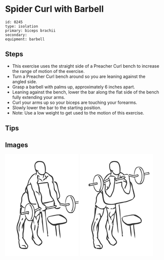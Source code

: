 # Spider Curl with Barbell
> 

``` 
id: 0245 
type: isolation 
primary: biceps brachii 
secondary:  
equipment: barbell 
``` 

## Steps

 - This exercise uses the straight side of a Preacher Curl bench to increase the range of motion of the exercise.
 - Turn a Preacher Curl bench around so you are leaning against the angled side.
 - Grasp a barbell with palms up, approximately 6 inches apart.
 - Leaning against the bench, lower the bar along the flat side of the bench fully extending your arms.
 - Curl your arms up so your biceps are touching your forearms.
 - Slowly lower the bar to the starting position.
 - Note: Use a low weight to get used to the motion of this exercise.

## Tips


## Images

<svg width="240" height="250pt" viewBox="0 0 180 250" xmlns="http://www.w3.org/2000/svg"><g fill="#FFF"><path d="M0 0h180v115.5c-2.69.66-5.42 1.16-8.13 1.7-1.41-5.67-3.16-12.38-8.87-15.19-4.18-1.54-9.85-.49-12.19 3.63-2.9 5.13-3.71 11.15-3.52 16.96-3.72-.84-7.47-1.56-11.23-2.23-2.69-2.67-4.62-5.94-6.38-9.26 1.61-1.48 3.77-2.73 4.29-5.02 1.6-5.26-.75-10.53-2.01-15.59-2.02-5.99-2.12-12.44-4.27-18.39-.99-3.27-4.6-5.4-7.97-4.61.12.31.37.94.5 1.26 1.48 1.11 3.51 1.72 4.4 3.46 2.73 5.4 3.88 11.4 5.14 17.27.97 4.51 2.96 8.85 3.08 13.52.13 2.83-2.18 4.82-4 6.64-1.43-5.35-.66-11.05-2.59-16.29-1.1-2.74-4-4.43-4.62-7.41-1.06-4.36-.73-8.99-2.46-13.2-1.8-4.03.11-8.51-1.03-12.66-.84-2.83-2.22-5.81-4.98-7.21-4.94-2.49-8.22-7.55-13.87-8.71.97-7.67.56-16.05-3.73-22.71-3.08-4.37-8.87-4.53-13.69-4.13-4.68.26-8.59 4.18-9.6 8.63-.87 3 .06 6.1.4 9.1.42 4.09 3.56 7.33 3.48 11.54-3.11 1.26-6.5 2.2-9 4.57-3.34 2.81-5.39 6.72-7.77 10.3-2.76 4.11-3.54 9.08-4.81 13.76-2.56 5.38-7.59 10.88-5.01 17.21-1.77 1.6-3.82 2.89-5.43 4.67-1.5 2.06-2.11 4.59-3.2 6.87-2.66 4.77-.13 10.54-2.5 15.43-1.56 3.08-.46 6.64-1.72 9.77.84.58 1.71 1.13 2.58 1.69l-.08-2.26c.35-.05 1.04-.14 1.39-.18-.6 1.75-1.2 3.5-1.74 5.27l-.32-2.96c-.75.46-1.66.94-1.65 1.98-.66 4.63-.76 9.32-.85 13.99.78-.23 2.33-.67 3.1-.89-.14.39-.41 1.18-.55 1.58l-.34.02c-.69-.02-1.28.21-1.76.69-1.39 4.57-1.77 9.39-3.36 13.9-2.06 6.22-5.2 12.31-5.01 19.03-.38 7.9 4.12 15.11 3.66 23-.23 2.73.69 5.32 1.51 7.88-1.62 4.72.75 9.4 1.05 14.13 0 3.34 3.2 5.38 6.14 6.01 4.41.84 9.03 1.48 13.4.11 2.4-2.79 3.69-7.16.82-10.12-4.17-4.71-5.87-10.95-9.98-15.71.56-5.05-.5-10.18.77-15.17 1.61-7.26.95-14.75 2.11-22.05 1.19-3.78 3.17-7.3 3.87-11.25 1.65 2.47 3.43 5.3 6.46 6.18 2.61.48 5.27-.11 7.87-.29-.66 5.89-4.71 11.54-2.86 17.54 1.89 4.42 2.99 9.14 3.71 13.89.5 4.63-2.44 9.16-1.18 13.74 1.83 2.72 4.43 4.92 5.59 8.09 1.49 4.21 5.97 6.09 9.92 7.27 3.22 1.3 5.74-1.6 7.92-3.49 1.97-1.55 2.51-4.28 1.97-6.62-2.69-5.98-8.43-10.1-10.87-16.18-.9-7.12.66-14.39 2.27-21.31-.84 0-1.68-.01-2.52-.01 0 2.82-.65 5.58-1.46 8.28-1.45 4.51-1.07 9.39.04 13.93 2.15 6.31 7.39 10.75 10.97 16.2-.68 4.04-4.43 5.79-7.49 7.84-3.09-1.19-6.69-2.54-7.88-5.96-1.77-4.71-7.01-7.85-6.35-13.39 1.13 1.67 2.13 3.43 3.16 5.16 1.72-2.21-.28-4.49-1.25-6.51-.07-6.94-2.91-13.41-3.85-20.23-1.76-6.57 1.37-12.91 2.56-19.27 1.01 3.15 1.77 6.39 3.07 9.45.05-4.08-1.27-7.98-1.74-12 .95-2.4 1.87-4.82 2.8-7.23 2.5 2.86 2.97 6.87 5.51 9.68-.48-2.89-1.08-5.77-1.26-8.7 2.64-1.84 5.3-3.76 7.16-6.45-.17 5.12-.13 10.6-3.06 15.07-1.82 2.66-2.06 5.95-1.99 9.08.79-1.66 1.51-3.35 2.22-5.05-.23 3.04-.46 6.08-.72 9.13.55-.16 1.64-.48 2.18-.63-.18-5.84.31-11.71 2.33-17.22 1.3-4.12-1.66-10.21 3.04-12.69 1 3.7-.21 7.77 1.64 11.25.98 4.49.18 9.2 1.19 13.71 1.49 8.14 1.37 16.55 3.87 24.49.51-5.24-.66-10.42-.91-15.63-.32-6.33-.94-12.63-1.62-18.92-.84-6.44-.31-13.14-2.74-19.3l-1.03.33c-1.54.42-3.12.55-4.69.31l1.23 1.74c-.15 1.14-.5 2.25-.88 3.34-.44-.06-1.33-.17-1.77-.23-2.17 2.61-3.59 6.1-7.08 7.39-.85-.83-1.7-1.66-2.55-2.48.46-3.47 1.79-6.69 3.21-9.85 2.86-1.35 5.67-2.78 8.5-4.19.22.66.68 1.97.91 2.62.48-.2 1.46-.6 1.94-.81-.49-.57-1.47-1.73-1.96-2.31 1.51-.62 3.02-1.23 4.53-1.84-.77-1.38-1.56-2.76-2.4-4.1-4.84.03-4.07-5.76-5.79-8.84-3.29-7.18-5.04-14.89-8.08-22.16-.9-2.84-.62-6.06-2.37-8.6C68.74 87.61 66.48 84 66 79.85c-.34-3.46-2.05-6.51-3.67-9.51-.63-.29-1.26-.57-1.89-.85l1.26 3.3c-1.87.86-3.74 1.73-5.61 2.59 1.48-3.72 2.16-7.71 3.8-11.36 3.88-6.46 8.7-12.85 15.92-15.76-.48 1.56-.96 3.12-1.39 4.7 3.83-2.63 3.36-7.38 3.38-11.46 2.44 3.08 3.72 7.41 7.58 9.11 2.57 1.47 5.61 1.09 8.43.9-.54 2.84-1.15 5.67-1.51 8.55 2.86-3.34 2.65-8.19 5.56-11.38.22-.53.68-1.58.9-2.1 2.8.76 5.82 1.56 7.54 4.12 2.28 3.43 7.09 4.35 8.54 8.41 1.06 2.79 1.2 5.82 1.79 8.72-.69-.08-2.07-.25-2.76-.34 1.95 2.54 3.9 5.2 4.63 8.37.73 3.29.65 6.68.96 10.02.15 3.83 4.17 5.89 4.9 9.58 3.01 6.02.97 13.22 4.28 19.12 1.58 3.38 5.34 5.84 5.09 9.92.54.83 1.07 1.67 1.61 2.51l.08-1.67c4.25 1.04 8.5 2.05 12.78 2.97.3 5.98 2.94 12.08 7.9 15.63 2.68 1.32 5.8.42 8.67.56 6.9-5.04 7.95-14.21 7.66-22.12 2.53-.54 5.07-1.08 7.57-1.79V250H0V0m78.57 51.59c.51 3.07-.86 6.27.58 9.19 1.74 3.51-.26 7.13-2.01 10.16 2.3 2.6 3.22 5.99 4.28 9.22-.08 5.42 2.7 10.72.61 16.08-2.34-2.28-4.42-5.42-7.91-5.91 2.33 2.27 4.11 6.61 7.91 6.06.35 1.92.14 4.16 1.69 5.62.23-2.61-.27-5.28.29-7.86l.93-.01c1.24 2.86 2.23 5.83 3.09 8.82.52 4.81-1.23 9.87.71 14.53.98 2.19 1.81 4.52 3.35 6.4 2.77 1.98 5.66 4 9.06 4.76-1.93-1.54-2.93-4.16-4.91-5.53l-.53.29c-1.11.46-1.93-.72-2.81-1.17 3.03-.95 6.25-1.01 9.31-1.9 4.2-.74 8.13-2.7 12.42-2.93 1.41-.79 2.83-1.59 4.26-2.35.93 3.93-.7 7.95.35 11.82-3.77.98-7.69 1.33-11.42 2.49-3.11 1.02-6.26-.59-9.39-.73.31 2.1 1.05 4.19.94 6.34-2.91 1.67-5.81 3.71-9.26 3.92.88.52 1.74 1.04 2.61 1.57 1.43-.13 2.86-.27 4.29-.4.6 5.64 1.26 11.28 2.13 16.89 1.13 14.4 3.44 28.68 4.56 43.08-.22.98-.32 2.33 1.18 1.77 1.97-.65.24-3.1-.38-4.24 1.49-4.52-.58-9.04-.76-13.58-.86-7.68-1.75-15.35-2.92-22.99-1.47-7.36-1.17-14.91-1.58-22.37 1-1.05 1.95-2.15 2.96-3.2 6.33-.13 12.41-2.17 18.62-3.24 4.18 4.13 12.93 3.76 15.38-2.1-4.32.88-8.96 3.71-13.29 1.42 1.06-1.44 3.31-2.19 3.73-4.03-1.11-1.93-3.14-3.38-5.31-1.9.25-.92.74-2.76.99-3.68-1.06-4.34-1.58-9.09-4.61-12.6-2.55-3.01-4.95-6.35-5.65-10.32-.66-4.75-1.09-9.7-3.23-14.07-2.43-5.15-.42-11.94-4.67-16.19-8.19.46-16.26 2.17-24.4 3.09.5-2.89 2.38-5.67 1.62-8.68-1.23-3.71.46-7.46-.02-11.26.92 2.22 1.92 4.44 3.56 6.23-.24-2.34-1.58-4.27-2.76-6.22-1.2-.09-2.4-.19-3.59-.29m19.29.59c-.03 1.24.05 2.48.14 3.71.82 1.08 1.59 2.19 2.3 3.35-3.26.41-6.94 2.07-7.35 5.76 2.49.04 3.96-1.82 5.28-3.65.66.13 1.98.4 2.63.53.34-1.27.65-2.55 1.1-3.79 1.34-1.65 4.35-2.06 3.79-4.75-2.06.67-3.86 1.87-5.45 3.31-.76-1.33.03-4.96-2.44-4.47m-16.71 7.9c1.34 2.09 3.79 2.56 5.86 3.6 1.62 1.24 2.99 2.77 4.5 4.14-.58-5.02-5.85-7.43-10.36-7.74m28.75 91.97c-3.23 1.2-8.66 3.61-6.6 7.9.75 2.56 1.43 5.3 3.37 7.25 4.23 4.31 9.31 9.13 15.86 8.45.19 5.52 1.27 10.94 1.74 16.44.59 3.53.18 7.44 2.32 10.52.61-9.02-.7-18.02-2.18-26.89 2.01-1.18 4.4-1.52 6.63-2.16.5 11.21 1.59 22.44 4.24 33.36 1.3-11.32-2.38-22.4-2.29-33.68 6.18-1.59 13.31-1.24 18.34-5.76.12-1.3.28-2.61.46-3.9-.17-4.27-3.27-7.47-6.61-9.72-3.37-2.5-7-4.97-11.23-5.65-8.17.13-16.09 2.3-24.05 3.84m-37.47 20.68c.13 4.14-.55 8.21-1.24 12.28-.6 1.22.57 2.08 1.04 3.05 1.48-3.88 2.01-8.05 1.86-12.18.06-1.3-.81-2.3-1.66-3.15z"/><path d="M75.37 23.39c2.77-3.25 7.44-4.57 11.57-3.7 2.85.13 5.81 1.27 7.31 3.83 3.4 6.55 3.59 14.19 3.1 21.4-.33 3.59-4.37 4.94-7.46 4.67-4.13-.16-7.23-3.43-9.3-6.7.46-.7.91-1.41 1.36-2.12-3.27.04-5.84-2.02-7.41-4.73.04-4.23-1.91-8.84.83-12.65zM81.87 73.47c7.42-.73 14.79-1.99 22.23-2.48.23 5.27 1.12 10.51 3.6 15.23.4 4.57.76 9.23 1.92 13.7 1.38 5.29 5.65 8.95 8.59 13.34-2.18 1.46-4.57 2.63-7.19 3-6.27 1.11-12.58 2.03-18.77 3.53-3.56-5.03-.77-11.37-2.04-16.94-1.32-3.79-2.1-8-5.03-10.95.12-6.29-1.46-12.47-3.31-18.43zM54.23 81.1c.2-4.49 5.29-5.96 9.02-6.17.47 3.05.97 6.1 1.7 9.11 1.04 3.01 2.9 5.62 4.37 8.43.77 2.77.61 5.78 1.99 8.38 2.48 5.2 3.1 11.06 5.89 16.11 1.67 4.35 3.93 8.73 3.43 13.52.7.45 1.39.91 2.08 1.37-3.8 1.06-6.91 3.65-10.64 4.92-.39-6.3-3.76-12.25-9.05-15.71 1.77.77 3.65 1.38 5.14 2.66 2.86-.5 7.12 1.62 8.89-1.43-2.89-1.4-6.11.18-9.08-.81-2.58-.8-5.64-1.83-6.74-4.56-3.57-6.74-3.05-14.59-4.27-21.92-.25-4.79-3.7-8.99-2.73-13.9zM51.32 85.59c2.28 2.63 1.82 6.28 3.06 9.3-.1-.08-.31-.24-.42-.32-.72-1.19-1.69-2.18-2.69-3.12-.1-1.95-.12-3.91.05-5.86z"/><path d="M50.5 93.5c1.29 1.37 2.57 2.76 3.88 4.12.88 6.11 1.52 12.32 3.31 18.25.69 2.14 1.78 5.27 4.6 4.91-.66.34-1.31.69-1.96 1.05 4.43 2.06 8.08 5.85 9.42 10.62 2.8 8.52 2.95 18.58-1.65 26.51-2.09 3.94-7.19 4.02-10.93 2.84-4.91-2.76-5.95-8.99-8.24-13.4-1.12 2.74 1.17 5.78 1.77 8.57-3.35 2.77-3.21 7.64-5.66 11.05-2.98 4.35-4.88 9.49-3.9 14.84l1.02-.09c.28-2.6.8-5.17 1.33-7.73.34 4.95.97 9.96-.28 14.85-1.29 4.57-.4 9.25-.49 13.88-.36.25-1.08.73-1.45.97 2.84 3.96 5.64 7.98 7.45 12.54.93 2.61 2.81 4.69 5.19 6.09.49 1.95.51 3.96.22 5.95-.98.12-2.95.37-3.93.5.3-2.19.57-4.99-1.84-6.11-2.91-.34-5.98-.5-8.78.5 2.61.66 5.33.7 7.93 1.39 1.55 1 1.89 2.93 2.57 4.5-3.4.47-6.79-.09-10.19-.3-1.4-1.33-3.65-2.43-3.54-4.67.15-4.21-2.88-7.93-1.44-12.14.87-2.78-1.46-5.22-1.19-7.94 1.51-6.54-1.7-12.83-3.03-19.13-.59-3.89-.7-7.96.58-11.73 2.82-7.58 5.04-15.41 6.3-23.4l-.43-1.59c6.3-.14 12.48-1.88 18.59-3.35-.06.76-.19 2.28-.25 3.04 1.41-.51 1.89-1.92 2.46-3.16 1.11-1.8.55-3.78-.21-5.58-3.2.49-6.37 1.12-9.51 1.9.94-5.92.96-12.76 5.46-17.31 1.54-2 4.22-2.19 6.53-2.44l-.12-1.74c-6.08.11-10.77 5.47-11.18 11.33-4.24-1.43-7.2-5-10.16-8.17.9-2.38 2.03-4.69 2.64-7.17.54-3.19.11-6.44.43-9.64.6-2.09 1.74-3.95 2.62-5.92 1.32-3.04 4.98-4.22 6.06-7.49m9.16 29.77c.08 2.74 2.64 4.37 3.62 6.77 4.43 9.82 4.38 21.82-1.27 31.16 1.04-.65 2.43-1.02 2.97-2.24 3.17-6.59 3.3-14.22 2.25-21.33-1.23-5.24-2.64-11.34-7.57-14.36M40.13 163c2.82-.81 4.09-3.37 3.41-6.17-2.34 1.24-2.76 3.88-3.41 6.17m-6.01 11.96c-2 5.28-.65 10.98.26 16.35.45-2.09.89-4.22.54-6.35-1.27-7.03 3.68-13.2 3.53-20.14-2.28 2.95-3.1 6.69-4.33 10.14zM147.58 122.33c1.65-6.89 1.3-16.53 9.17-19.62 4.49-.88 8.57 2.03 10.6 5.87 2.95 5.63 4.16 12.13 3.79 18.46-.69 5.33-1.53 11.47-6.12 14.96-2.41 1.08-5.39 1.05-7.92.44-4.83-2.75-6.75-8.55-7.96-13.64 1.04-2.67 5.32-2.05 7.83-2.92.37-.49 1.12-1.45 1.49-1.93-.47-1.17-.93-2.35-1.4-3.53-3.18.54-6.34 1.17-9.48 1.91m11.19-18.38c8.4 10.36 9.69 26.08 2.81 37.55 2.11-.75 3.56-2.47 4.11-4.62 2.69-8.69 2.31-18.4-1.18-26.82-1.19-2.54-2.55-5.76-5.74-6.11zM172.11 118.52c2.63-.55 5.28-1.08 7.89-1.77v2.48c-2.54.65-5.1 1.19-7.66 1.76-.06-.61-.17-1.85-.23-2.47z"/><path d="M133.97 121.43c3.32.6 6.59 1.43 9.89 2.13 4.11 1.22 8.05-1.31 12.14-1.35.25.4.75 1.19 1 1.59-3.18 1.39-6.68 1.98-10.07 2.61-4.15-.84-8.24-1.96-12.4-2.78l-.56-2.2zM104.4 131.64c6.81-.96 13.5-2.98 20.07-4.64-.23 1.53-1.6 2.45-2.77 3.27-5.17 1.52-10.61 1.84-15.82 3.26-2.41.61-4.93-.56-5.78-2.97 1.45.3 2.88.66 4.3 1.08zM41.9 130.15c2.13 1.09 4.23 2.58 6.74 2.49-.99 3.03-1.24 6.22-.94 9.38-2.84.57-5.68 1.19-8.46 2.03.3-4.73 1.02-9.44 2.66-13.9zM72.63 138.36c4.55-1.78 8.62-4.61 13.19-6.3.44.39 1.31 1.18 1.74 1.57-4.94 2.39-9.86 4.84-14.76 7.33-.04-.65-.13-1.95-.17-2.6zM40 144.99c5.39-.7 10.66-2.06 16.03-2.88.56.26 1.68.79 2.24 1.06-5.74 2.06-11.87 2.66-17.71 4.36-.14-.64-.42-1.91-.56-2.54zM73.21 142.53c.49.66.49.66 0 0zM112.88 152.94c6.1-1.02 12.15-2.4 18.33-2.8 5.81 2.4 11.95 4.77 16.67 9.03 1.45 2.03 3.57 6.73-.02 7.74-4.9 1.18-9.83 2.4-14.89 2.59-5.36.27-10.48 2.74-15.9 2.01-6.3-2.74-12.95-8.06-12.48-15.67 2.56-1.49 5.39-2.38 8.29-2.9z"/></g><g fill="#333"><path d="M72.27 25.96c1.01-4.45 4.92-8.37 9.6-8.63 4.82-.4 10.61-.24 13.69 4.13 4.29 6.66 4.7 15.04 3.73 22.71 5.65 1.16 8.93 6.22 13.87 8.71 2.76 1.4 4.14 4.38 4.98 7.21 1.14 4.15-.77 8.63 1.03 12.66 1.73 4.21 1.4 8.84 2.46 13.2.62 2.98 3.52 4.67 4.62 7.41 1.93 5.24 1.16 10.94 2.59 16.29 1.82-1.82 4.13-3.81 4-6.64-.12-4.67-2.11-9.01-3.08-13.52-1.26-5.87-2.41-11.87-5.14-17.27-.89-1.74-2.92-2.35-4.4-3.46-.13-.32-.38-.95-.5-1.26 3.37-.79 6.98 1.34 7.97 4.61 2.15 5.95 2.25 12.4 4.27 18.39 1.26 5.06 3.61 10.33 2.01 15.59-.52 2.29-2.68 3.54-4.29 5.02 1.76 3.32 3.69 6.59 6.38 9.26 3.76.67 7.51 1.39 11.23 2.23-.19-5.81.62-11.83 3.52-16.96 2.34-4.12 8.01-5.17 12.19-3.63 5.71 2.81 7.46 9.52 8.87 15.19 2.71-.54 5.44-1.04 8.13-1.7v1.25c-2.61.69-5.26 1.22-7.89 1.77.06.62.17 1.86.23 2.47 2.56-.57 5.12-1.11 7.66-1.76v1.36c-2.5.71-5.04 1.25-7.57 1.79.29 7.91-.76 17.08-7.66 22.12-2.87-.14-5.99.76-8.67-.56-4.96-3.55-7.6-9.65-7.9-15.63-4.28-.92-8.53-1.93-12.78-2.97l-.08 1.67c-.54-.84-1.07-1.68-1.61-2.51.25-4.08-3.51-6.54-5.09-9.92-3.31-5.9-1.27-13.1-4.28-19.12-.73-3.69-4.75-5.75-4.9-9.58-.31-3.34-.23-6.73-.96-10.02-.73-3.17-2.68-5.83-4.63-8.37.69.09 2.07.26 2.76.34-.59-2.9-.73-5.93-1.79-8.72-1.45-4.06-6.26-4.98-8.54-8.41-1.72-2.56-4.74-3.36-7.54-4.12-.22.52-.68 1.57-.9 2.1-2.91 3.19-2.7 8.04-5.56 11.38.36-2.88.97-5.71 1.51-8.55-2.82.19-5.86.57-8.43-.9-3.86-1.7-5.14-6.03-7.58-9.11-.02 4.08.45 8.83-3.38 11.46.43-1.58.91-3.14 1.39-4.7-7.22 2.91-12.04 9.3-15.92 15.76-1.64 3.65-2.32 7.64-3.8 11.36 1.87-.86 3.74-1.73 5.61-2.59l-1.26-3.3c.63.28 1.26.56 1.89.85 1.62 3 3.33 6.05 3.67 9.51.48 4.15 2.74 7.76 4.89 11.24 1.75 2.54 1.47 5.76 2.37 8.6 3.04 7.27 4.79 14.98 8.08 22.16 1.72 3.08.95 8.87 5.79 8.84.84 1.34 1.63 2.72 2.4 4.1-1.51.61-3.02 1.22-4.53 1.84.49.58 1.47 1.74 1.96 2.31-.48.21-1.46.61-1.94.81-.23-.65-.69-1.96-.91-2.62-2.83 1.41-5.64 2.84-8.5 4.19-1.42 3.16-2.75 6.38-3.21 9.85.85.82 1.7 1.65 2.55 2.48 3.49-1.29 4.91-4.78 7.08-7.39.44.06 1.33.17 1.77.23.38-1.09.73-2.2.88-3.34l-1.23-1.74c1.57.24 3.15.11 4.69-.31l1.03-.33c2.43 6.16 1.9 12.86 2.74 19.3.68 6.29 1.3 12.59 1.62 18.92.25 5.21 1.42 10.39.91 15.63-2.5-7.94-2.38-16.35-3.87-24.49-1.01-4.51-.21-9.22-1.19-13.71-1.85-3.48-.64-7.55-1.64-11.25-4.7 2.48-1.74 8.57-3.04 12.69-2.02 5.51-2.51 11.38-2.33 17.22-.54.15-1.63.47-2.18.63.26-3.05.49-6.09.72-9.13-.71 1.7-1.43 3.39-2.22 5.05-.07-3.13.17-6.42 1.99-9.08 2.93-4.47 2.89-9.95 3.06-15.07-1.86 2.69-4.52 4.61-7.16 6.45.18 2.93.78 5.81 1.26 8.7-2.54-2.81-3.01-6.82-5.51-9.68-.93 2.41-1.85 4.83-2.8 7.23.47 4.02 1.79 7.92 1.74 12-1.3-3.06-2.06-6.3-3.07-9.45-1.19 6.36-4.32 12.7-2.56 19.27.94 6.82 3.78 13.29 3.85 20.23.97 2.02 2.97 4.3 1.25 6.51-1.03-1.73-2.03-3.49-3.16-5.16-.66 5.54 4.58 8.68 6.35 13.39 1.19 3.42 4.79 4.77 7.88 5.96 3.06-2.05 6.81-3.8 7.49-7.84-3.58-5.45-8.82-9.89-10.97-16.2-1.11-4.54-1.49-9.42-.04-13.93.81-2.7 1.46-5.46 1.46-8.28.84 0 1.68.01 2.52.01-1.61 6.92-3.17 14.19-2.27 21.31 2.44 6.08 8.18 10.2 10.87 16.18.54 2.34 0 5.07-1.97 6.62-2.18 1.89-4.7 4.79-7.92 3.49-3.95-1.18-8.43-3.06-9.92-7.27-1.16-3.17-3.76-5.37-5.59-8.09-1.26-4.58 1.68-9.11 1.18-13.74-.72-4.75-1.82-9.47-3.71-13.89-1.85-6 2.2-11.65 2.86-17.54-2.6.18-5.26.77-7.87.29-3.03-.88-4.81-3.71-6.46-6.18-.7 3.95-2.68 7.47-3.87 11.25-1.16 7.3-.5 14.79-2.11 22.05-1.27 4.99-.21 10.12-.77 15.17 4.11 4.76 5.81 11 9.98 15.71 2.87 2.96 1.58 7.33-.82 10.12-4.37 1.37-8.99.73-13.4-.11-2.94-.63-6.14-2.67-6.14-6.01-.3-4.73-2.67-9.41-1.05-14.13-.82-2.56-1.74-5.15-1.51-7.88.46-7.89-4.04-15.1-3.66-23-.19-6.72 2.95-12.81 5.01-19.03 1.59-4.51 1.97-9.33 3.36-13.9.48-.48 1.07-.71 1.76-.69l.34-.02c.14-.4.41-1.19.55-1.58-.77.22-2.32.66-3.1.89.09-4.67.19-9.36.85-13.99-.01-1.04.9-1.52 1.65-1.98l.32 2.96c.54-1.77 1.14-3.52 1.74-5.27-.35.04-1.04.13-1.39.18l.08 2.26c-.87-.56-1.74-1.11-2.58-1.69 1.26-3.13.16-6.69 1.72-9.77 2.37-4.89-.16-10.66 2.5-15.43 1.09-2.28 1.7-4.81 3.2-6.87 1.61-1.78 3.66-3.07 5.43-4.67-2.58-6.33 2.45-11.83 5.01-17.21 1.27-4.68 2.05-9.65 4.81-13.76 2.38-3.58 4.43-7.49 7.77-10.3 2.5-2.37 5.89-3.31 9-4.57.08-4.21-3.06-7.45-3.48-11.54-.34-3-1.27-6.1-.4-9.1m3.1-2.57c-2.74 3.81-.79 8.42-.83 12.65 1.57 2.71 4.14 4.77 7.41 4.73-.45.71-.9 1.42-1.36 2.12 2.07 3.27 5.17 6.54 9.3 6.7 3.09.27 7.13-1.08 7.46-4.67.49-7.21.3-14.85-3.1-21.4-1.5-2.56-4.46-3.7-7.31-3.83-4.13-.87-8.8.45-11.57 3.7M54.23 81.1c-.97 4.91 2.48 9.11 2.73 13.9 1.22 7.33.7 15.18 4.27 21.92 1.1 2.73 4.16 3.76 6.74 4.56 2.97.99 6.19-.59 9.08.81-1.77 3.05-6.03.93-8.89 1.43-1.49-1.28-3.37-1.89-5.14-2.66 5.29 3.46 8.66 9.41 9.05 15.71 3.73-1.27 6.84-3.86 10.64-4.92-.69-.46-1.38-.92-2.08-1.37.5-4.79-1.76-9.17-3.43-13.52-2.79-5.05-3.41-10.91-5.89-16.11-1.38-2.6-1.22-5.61-1.99-8.38-1.47-2.81-3.33-5.42-4.37-8.43-.73-3.01-1.23-6.06-1.7-9.11-3.73.21-8.82 1.68-9.02 6.17m-2.91 4.49c-.17 1.95-.15 3.91-.05 5.86 1 .94 1.97 1.93 2.69 3.12.11.08.32.24.42.32-1.24-3.02-.78-6.67-3.06-9.3m-.82 7.91c-1.08 3.27-4.74 4.45-6.06 7.49-.88 1.97-2.02 3.83-2.62 5.92-.32 3.2.11 6.45-.43 9.64-.61 2.48-1.74 4.79-2.64 7.17 2.96 3.17 5.92 6.74 10.16 8.17.41-5.86 5.1-11.22 11.18-11.33l.12 1.74c-2.31.25-4.99.44-6.53 2.44-4.5 4.55-4.52 11.39-5.46 17.31 3.14-.78 6.31-1.41 9.51-1.9.76 1.8 1.32 3.78.21 5.58-.57 1.24-1.05 2.65-2.46 3.16.06-.76.19-2.28.25-3.04-6.11 1.47-12.29 3.21-18.59 3.35l.43 1.59c-1.26 7.99-3.48 15.82-6.3 23.4-1.28 3.77-1.17 7.84-.58 11.73 1.33 6.3 4.54 12.59 3.03 19.13-.27 2.72 2.06 5.16 1.19 7.94-1.44 4.21 1.59 7.93 1.44 12.14-.11 2.24 2.14 3.34 3.54 4.67 3.4.21 6.79.77 10.19.3-.68-1.57-1.02-3.5-2.57-4.5-2.6-.69-5.32-.73-7.93-1.39 2.8-1 5.87-.84 8.78-.5 2.41 1.12 2.14 3.92 1.84 6.11.98-.13 2.95-.38 3.93-.5.29-1.99.27-4-.22-5.95-2.38-1.4-4.26-3.48-5.19-6.09-1.81-4.56-4.61-8.58-7.45-12.54.37-.24 1.09-.72 1.45-.97.09-4.63-.8-9.31.49-13.88 1.25-4.89.62-9.9.28-14.85-.53 2.56-1.05 5.13-1.33 7.73l-1.02.09c-.98-5.35.92-10.49 3.9-14.84 2.45-3.41 2.31-8.28 5.66-11.05-.6-2.79-2.89-5.83-1.77-8.57 2.29 4.41 3.33 10.64 8.24 13.4 3.74 1.18 8.84 1.1 10.93-2.84 4.6-7.93 4.45-17.99 1.65-26.51-1.34-4.77-4.99-8.56-9.42-10.62.65-.36 1.3-.71 1.96-1.05-2.82.36-3.91-2.77-4.6-4.91-1.79-5.93-2.43-12.14-3.31-18.25-1.31-1.36-2.59-2.75-3.88-4.12m97.08 28.83c3.14-.74 6.3-1.37 9.48-1.91.47 1.18.93 2.36 1.4 3.53-.37.48-1.12 1.44-1.49 1.93-2.51.87-6.79.25-7.83 2.92 1.21 5.09 3.13 10.89 7.96 13.64 2.53.61 5.51.64 7.92-.44 4.59-3.49 5.43-9.63 6.12-14.96.37-6.33-.84-12.83-3.79-18.46-2.03-3.84-6.11-6.75-10.6-5.87-7.87 3.09-7.52 12.73-9.17 19.62m-13.61-.9l.56 2.2c4.16.82 8.25 1.94 12.4 2.78 3.39-.63 6.89-1.22 10.07-2.61-.25-.4-.75-1.19-1-1.59-4.09.04-8.03 2.57-12.14 1.35-3.3-.7-6.57-1.53-9.89-2.13m-92.07 8.72c-1.64 4.46-2.36 9.17-2.66 13.9 2.78-.84 5.62-1.46 8.46-2.03-.3-3.16-.05-6.35.94-9.38-2.51.09-4.61-1.4-6.74-2.49m30.73 8.21c.04.65.13 1.95.17 2.6 4.9-2.49 9.82-4.94 14.76-7.33-.43-.39-1.3-1.18-1.74-1.57-4.57 1.69-8.64 4.52-13.19 6.3M40 144.99c.14.63.42 1.9.56 2.54 5.84-1.7 11.97-2.3 17.71-4.36-.56-.27-1.68-.8-2.24-1.06-5.37.82-10.64 2.18-16.03 2.88m33.21-2.46c.49.66.49.66 0 0z"/><path d="M78.57 51.59c1.19.1 2.39.2 3.59.29 1.18 1.95 2.52 3.88 2.76 6.22-1.64-1.79-2.64-4.01-3.56-6.23.48 3.8-1.21 7.55.02 11.26.76 3.01-1.12 5.79-1.62 8.68 8.14-.92 16.21-2.63 24.4-3.09 4.25 4.25 2.24 11.04 4.67 16.19 2.14 4.37 2.57 9.32 3.23 14.07.7 3.97 3.1 7.31 5.65 10.32 3.03 3.51 3.55 8.26 4.61 12.6-.25.92-.74 2.76-.99 3.68 2.17-1.48 4.2-.03 5.31 1.9-.42 1.84-2.67 2.59-3.73 4.03 4.33 2.29 8.97-.54 13.29-1.42-2.45 5.86-11.2 6.23-15.38 2.1-6.21 1.07-12.29 3.11-18.62 3.24-1.01 1.05-1.96 2.15-2.96 3.2.41 7.46.11 15.01 1.58 22.37 1.17 7.64 2.06 15.31 2.92 22.99.18 4.54 2.25 9.06.76 13.58.62 1.14 2.35 3.59.38 4.24-1.5.56-1.4-.79-1.18-1.77-1.12-14.4-3.43-28.68-4.56-43.08-.87-5.61-1.53-11.25-2.13-16.89-1.43.13-2.86.27-4.29.4-.87-.53-1.73-1.05-2.61-1.57 3.45-.21 6.35-2.25 9.26-3.92.11-2.15-.63-4.24-.94-6.34 3.13.14 6.28 1.75 9.39.73 3.73-1.16 7.65-1.51 11.42-2.49-1.05-3.87.58-7.89-.35-11.82-1.43.76-2.85 1.56-4.26 2.35-4.29.23-8.22 2.19-12.42 2.93-3.06.89-6.28.95-9.31 1.9.88.45 1.7 1.63 2.81 1.17l.53-.29c1.98 1.37 2.98 3.99 4.91 5.53-3.4-.76-6.29-2.78-9.06-4.76-1.54-1.88-2.37-4.21-3.35-6.4-1.94-4.66-.19-9.72-.71-14.53-.86-2.99-1.85-5.96-3.09-8.82l-.93.01c-.56 2.58-.06 5.25-.29 7.86-1.55-1.46-1.34-3.7-1.69-5.62-3.8.55-5.58-3.79-7.91-6.06 3.49.49 5.57 3.63 7.91 5.91 2.09-5.36-.69-10.66-.61-16.08-1.06-3.23-1.98-6.62-4.28-9.22 1.75-3.03 3.75-6.65 2.01-10.16-1.44-2.92-.07-6.12-.58-9.19m3.3 21.88c1.85 5.96 3.43 12.14 3.31 18.43 2.93 2.95 3.71 7.16 5.03 10.95 1.27 5.57-1.52 11.91 2.04 16.94 6.19-1.5 12.5-2.42 18.77-3.53 2.62-.37 5.01-1.54 7.19-3-2.94-4.39-7.21-8.05-8.59-13.34-1.16-4.47-1.52-9.13-1.92-13.7-2.48-4.72-3.37-9.96-3.6-15.23-7.44.49-14.81 1.75-22.23 2.48m22.53 58.17c-1.42-.42-2.85-.78-4.3-1.08.85 2.41 3.37 3.58 5.78 2.97 5.21-1.42 10.65-1.74 15.82-3.26 1.17-.82 2.54-1.74 2.77-3.27-6.57 1.66-13.26 3.68-20.07 4.64z"/><path d="M97.86 52.18c2.47-.49 1.68 3.14 2.44 4.47 1.59-1.44 3.39-2.64 5.45-3.31.56 2.69-2.45 3.1-3.79 4.75-.45 1.24-.76 2.52-1.1 3.79-.65-.13-1.97-.4-2.63-.53-1.32 1.83-2.79 3.69-5.28 3.65.41-3.69 4.09-5.35 7.35-5.76-.71-1.16-1.48-2.27-2.3-3.35-.09-1.23-.17-2.47-.14-3.71zM81.15 60.08c4.51.31 9.78 2.72 10.36 7.74-1.51-1.37-2.88-2.9-4.5-4.14-2.07-1.04-4.52-1.51-5.86-3.6zM158.77 103.95c3.19.35 4.55 3.57 5.74 6.11 3.49 8.42 3.87 18.13 1.18 26.82-.55 2.15-2 3.87-4.11 4.62 6.88-11.47 5.59-27.19-2.81-37.55zM59.66 123.27c4.93 3.02 6.34 9.12 7.57 14.36 1.05 7.11.92 14.74-2.25 21.33-.54 1.22-1.93 1.59-2.97 2.24 5.65-9.34 5.7-21.34 1.27-31.16-.98-2.4-3.54-4.03-3.62-6.77zM109.9 152.05c7.96-1.54 15.88-3.71 24.05-3.84 4.23.68 7.86 3.15 11.23 5.65 3.34 2.25 6.44 5.45 6.61 9.72-.18 1.29-.34 2.6-.46 3.9-5.03 4.52-12.16 4.17-18.34 5.76-.09 11.28 3.59 22.36 2.29 33.68-2.65-10.92-3.74-22.15-4.24-33.36-2.23.64-4.62.98-6.63 2.16 1.48 8.87 2.79 17.87 2.18 26.89-2.14-3.08-1.73-6.99-2.32-10.52-.47-5.5-1.55-10.92-1.74-16.44-6.55.68-11.63-4.14-15.86-8.45-1.94-1.95-2.62-4.69-3.37-7.25-2.06-4.29 3.37-6.7 6.6-7.9m2.98.89c-2.9.52-5.73 1.41-8.29 2.9-.47 7.61 6.18 12.93 12.48 15.67 5.42.73 10.54-1.74 15.9-2.01 5.06-.19 9.99-1.41 14.89-2.59 3.59-1.01 1.47-5.71.02-7.74-4.72-4.26-10.86-6.63-16.67-9.03-6.18.4-12.23 1.78-18.33 2.8zM40.13 163c.65-2.29 1.07-4.93 3.41-6.17.68 2.8-.59 5.36-3.41 6.17zM34.12 174.96c1.23-3.45 2.05-7.19 4.33-10.14.15 6.94-4.8 13.11-3.53 20.14.35 2.13-.09 4.26-.54 6.35-.91-5.37-2.26-11.07-.26-16.35zM72.43 172.73c.85.85 1.72 1.85 1.66 3.15.15 4.13-.38 8.3-1.86 12.18-.47-.97-1.64-1.83-1.04-3.05.69-4.07 1.37-8.14 1.24-12.28z"/></g></svg>
<svg width="240" height="250pt" viewBox="0 0 180 250" xmlns="http://www.w3.org/2000/svg"><g fill="#FFF"><path d="M0 0h180v250H0V0m74.82 21c-4.18 4.39-2.8 10.79-1.75 16.1.95 3.21 3.25 5.95 3.09 9.46-2.85 1.27-6.04 2.02-8.44 4.14-4.21 3.4-6.69 8.32-9.55 12.8-.01.34-.02 1.01-.03 1.35.26 0 .77.01 1.03.01 3.05-4.41 6-8.99 9.95-12.68 2.04-1.61 4.48-2.6 6.7-3.92-.36 1.15-1.07 3.46-1.42 4.61 4.08-2.47 3.25-7.42 3.33-11.44 2.5 2.83 3.47 7.04 7.05 8.85 2.68 1.73 5.97 1.56 9 1.18l-.69 4.59c-.33 1.14-.65 2.28-.96 3.42-1.49-.2-2.97-.43-4.45-.67-.11-.63-.35-1.88-.47-2.51-3.1-2.78-7.56-3.26-11.55-3.67-2.64 2.34-5.96 4.42-6.89 8.06-3.8 1.65-7.27 4.09-11.28 5.2-1.01-5.94-3.9-12.13-9.49-14.95-4.27-1.31-9.4.32-11.75 4.24-2.85 4.83-3.8 10.64-3.5 16.2-3.37.63-6.71 1.54-10.15 1.73-.47.96-.94 1.93-1.4 2.9.5.98 1 1.97 1.51 2.94 3.57-.84 7.22-1.32 10.79-2.16.36 5.72 2.76 11.63 7.42 15.17 2.3 2.01 5.5 1.1 8.23 1.15-1.94 1.56-4.46 2.66-5.68 4.95-1.12 2.34-1.89 4.82-3.06 7.14-1.41 2.71-.56 5.86-.81 8.76.2 3.76-2.4 6.92-2.33 10.66 2.2-2.17 3.42-5.12 4.12-8.08.73-4.57-.62-9.58 2.14-13.67 1.18-4.02 5.25-5.83 7.23-9.33 1.17 1.41 2.37 2.81 3.61 4.16.96 6.12 1.47 12.39 3.37 18.31 1.13 4.55 5.79 7.4 10.21 7.97 5.94.88 11.98.56 17.9-.25.34 2.24.65 4.49.93 6.75-1.37.63-2.73 1.27-4.14 1.81l-1.91 2.79c2.27-.2 4.22-1.46 6.24-2.39 1.91 6.79-4.17 12.45-3.52 19.23 1.11 7.35-6.17 12.66-4.74 20.06.72-1.75 1.41-3.51 2.06-5.28-.08 3.03-.29 6.06-.59 9.08.54-.18 1.62-.54 2.15-.72-.03-3.96.15-7.95.78-11.86 1.04-4 2.14-8.04 2.08-12.21-.31-2.84 1.62-5.11 2.46-7.66 1.61 9.86 1.78 19.9 3.36 29.76 1.15 7.24 1.2 14.66 3.44 21.7.57-5.29-.73-10.51-.93-15.78-.44-10.19-2.04-20.29-2.5-30.47-.95-4.76-1.7-9.54-1.96-14.39-.2-3.54-1.41-7.36-.53-10.76 6.42-2.44 13.51-2.38 20.01-4.67 7.19-.52 13.81-3.73 20.32-6.61 2.65-2.35 5.1-4.89 6.33-8.29-.72-5.67-2.19-11.22-3.8-16.69-1.91-5.06-1.83-10.64-3.97-15.64-.98-1.93-2.9-3.17-4.12-4.93-.85-3.82-.67-7.81-1.88-11.57 4.1 1.04 8.24 1.93 12.38 2.8.74 6.2 3.27 13.31 9.35 16.03 3.44.42 7.9.75 10.19-2.46 4.66-5.25 5.06-12.75 5.04-19.43 4.23-.71 8.4-1.75 12.6-2.66a45.99 45.99 0 0 0-1.58-4.82c-3.87.89-7.75 1.75-11.66 2.47-1.36-5.59-3.21-12.12-8.78-14.9-4.22-1.51-10-.64-12.41 3.55-2.85 5.06-3.79 11.03-3.29 16.78-4.27-1.07-8.65-1.66-12.91-2.78l-.24 1.55c5.28.75 10.6 3.58 15.96 1.84 2.31-.25 5.49-2.42 7.16.25-4.25 1.37-8.83 3.4-13.36 2.18-3.2-.74-6.4-1.46-9.61-2.15-.97-1.41-1.63-3.37-3.41-3.96-2.67-.47-5.28.46-7.76 1.33-2.53-3.13-5.9-5.44-9.82-6.41.84-6.4.69-13.14-1.86-19.17-1.27-4-4.95-7.52-9.31-7.58-4.63-.64-10.14-.48-13.28 3.56m21.32 102.19c-1.34 2.03-.32 4.6-.18 6.83 1.3 8.96 1.62 18.03 3.18 26.96 1.03 14.93 3.95 29.74 4.46 44.69 3.01 1.33 2.19-2.86.93-4.13.32-1.5.47-3.01.44-4.52-1.83-12.63-2.88-25.36-5.11-37.93-.13-5.74-.41-11.47-.84-17.19-.44-5.02-1.8-9.92-1.91-14.98-.24.07-.73.21-.97.27m-57.98.96c-.79 2.4-.95 4.97.65 7.07l1.37-3.54c-.1 2-.69 3.93-1.06 5.89-.61-1.28-1.32-2.5-2.1-3.69-.27 5.39-1.01 10.75-1.11 16.15.08 7.74-2.3 15.25-5.11 22.39-1.68 4.32-2.88 8.91-2.66 13.6-.13 7.54 4.17 14.45 3.64 22.02-.36 2.75.69 5.32 1.58 7.85-1.87 4.72.84 9.39.98 14.17-.12 2.72 2.29 4.22 4.21 5.65l2.4-1.53c-1.53-1.04-3.5-1.81-4.33-3.59-.5-2.51-.53-5.12-1.47-7.53-1.64-3.41.88-7.2-.79-10.62-1.54-3.04.43-6.3-.38-9.44-1.4-7.92-5.46-15.81-2.98-23.96 3.75-9.97 6.07-20.39 8.17-30.8.45-4.81 1.03-9.63 2.75-14.18 2.34 1.27 4.62 2.64 6.93 3.95 2.8 1.6 6.14 1.38 9.23 1.75-.43 3.43-1.53 6.71-2.27 10.08-.68 2.47-1.3 5.19-3.47 6.81-.98-2.3-1.74-4.68-2.48-7.06-2.78.93-5.57 1.82-8.39 2.6 2.31-.43 4.65-.73 7-.54.85 2.75 1.61 5.53 2.05 8.38-2.69 4.41-3.71 9.62-6.59 13.95-4.01 5.92-3.31 13.51-2.94 20.29.55-2.71.58-5.49.89-8.23.69-2.31 1.18-4.67 1.65-7.02.26 4.95.84 9.98-.31 14.88-1.17 4.61-.66 9.36-.28 14.04l-1.86-.13c2.26 4.37 5.55 8.15 7.33 12.79 1.05 2.91 2.99 5.33 5.63 6.94.26 1.9.31 3.81.2 5.73l-3.96.6c.12-2.19.53-5.05-1.93-6.14-2.99-.49-6.09-.22-9.06.35 2.94.9 6.15.68 8.97 1.94.52 1.36.95 2.76 1.3 4.18-2.49.18-4.97.05-7.45-.16-.67.69-1.35 1.37-2.03 2.06 3.31.38 6.62.74 9.93 1.11 1.28-.44 2.57-.85 3.87-1.23.96-1.58 2.53-3.03 2.45-5.02.48-4.49-4.22-6.98-5.68-10.8-1.41-3.6-3.67-6.73-5.97-9.8.68-3.74-.21-7.51.17-11.26.82-5.2 1.9-10.38 1.88-15.67.46-4.5-.1-9.3 1.98-13.48 2.2-4.8 3.72-9.97 6.81-14.32 2.88-5.03 3.43-10.93 4.47-16.52.76-1.78 2.61-2.61 4.24-3.4 1.06 6.69 4.29 13.3 2.84 20.17-.46 2.3.38 4.6.24 6.91-1.8 5.5-2.86 11.2-4.67 16.7-1.33 4.5 1.9 8.32 2.57 12.58.81 3.87 2.24 7.84 1.05 11.8-.55 3.63-2.67 8.28.75 11.16 3.74 2.81 3.73 8.52 8.03 10.7 2.73 1.48 5.76 3.14 8.98 2.77 3.62-2.19 8.34-5.52 6.81-10.45-2.65-5.32-7.24-9.39-10.25-14.49-1.28-2.64-1.03-5.73-.75-8.56.63-4.8.99-9.67 2.41-14.31-.83 0-1.67 0-2.5-.01.24 4.03-1.59 7.72-2.23 11.62-.39 3.53.01 7.12.79 10.58 2.19 6.31 7.43 10.72 10.97 16.2-.53 4.16-4.46 5.73-7.5 7.83-3.07-1.14-6.69-2.53-7.85-5.92-1.6-4.83-7.43-7.91-6.1-13.57.98 1.79 1.93 3.6 2.93 5.39 1.75-2.24-.24-4.55-1.32-6.54.17-6.64-2.76-12.78-3.6-19.29-2.14-6.8.97-13.46 2.37-20.05 1.11 3.07 1.82 6.27 3.01 9.31.3-2.52-.42-4.94-.94-7.36-.85-6.23-1.05-12.52-1.1-18.79-.02-4.57-2.01-8.72-3.21-13.03 2.17.57 4.33 1.21 6.56 1.56-1.58-2.02-3.95-3.12-5.99-4.57-.79.32-1.57.65-2.35.98.5-1.74 1.05-3.48 1.14-5.3-1.61 1.38-2.49 3.32-3.34 5.21-2.23 1.11-4.36 2.93-7.01 2.7-4.65.24-8.71-2.7-12.04-5.62-1.59-1.25-2.73-3.37-4.77-3.87m35.76 10.44c1.96-.18 6.33 1.56 6.96-.8-2.13-.39-5.33-.28-6.96.8m-2.77 15.52c-.02 2.51 2.17 4.1 3.31 6.1 1.06 2.25 1.43 5.06 3.87 6.33-.47-1.51-1.02-3-1.62-4.46.02-1.42.03-2.84.05-4.26 2.71-1.98 5.63-3.83 7.22-6.91-.56-.17-1.69-.52-2.26-.7-1.59 3.22-3.64 6.35-7.23 7.53-.74-1.5-1.69-2.98-1.76-4.7.57-2.81 2.54-5.26 2.29-8.23-1.92 2.74-4.31 5.75-3.87 9.3m31.59 6.77c.63 3.88 1.55 8.09 4.5 10.91 4.07 4.14 9.05 8.43 15.28 7.9 1.2 9.23 1.22 18.76 3.88 27.73.96-9.35-.45-18.74-2.11-27.93 2.25-.68 4.49-1.35 6.76-1.96.44 11.24 1.67 22.48 4.2 33.46 1.34-11.33-2.35-22.44-2.28-33.74 5.6-1.4 11.72-1.35 16.77-4.46 1.89-1.07 1.62-3.42 2.17-5.23-.77-6.67-7.14-10.15-12.26-13.34-5.33-3.34-11.76-1.59-17.52-.67-6.61 1.82-14.81 1.27-19.39 7.33m-62.61 6.34c2.88-1.13 4.07-3.71 3.4-6.7-2.1 1.67-2.86 4.2-3.4 6.7m-2.87 2.69c-1.37 4.32-3.3 8.47-4.1 12.95-.31 4.21.5 8.41 1.2 12.55.84-3.41.42-6.91.39-10.37.8-5.41 3.34-10.4 3.93-15.86-.36.18-1.07.55-1.42.73m35.35 6.45c-.23 2.56-.21 5.14-.63 7.68-.35 2.75-1.44 5.69.04 8.3 1.76-4.98 3.53-11.14.59-15.98z"/><path d="M74.36 25.53c1.06-3.77 5.13-5.48 8.66-6.09 3.97.06 8.94.22 11.22 4.07 3.45 6.57 3.61 14.26 3.1 21.5-.39 3.51-4.33 4.84-7.37 4.59-4.21-.1-7.27-3.49-9.48-6.72.52-.65 1.03-1.3 1.55-1.96-3.19-.26-5.85-2.02-7.48-4.75.14-3.56-1.5-7.17-.2-10.64zM137.95 35.98c2.28-3.51 7.74-4.63 11.07-2.06 4.58 2.89 6.25 8.43 7.4 13.41.62 6.17.93 12.68-1.41 18.56-1.33 3.21-3.93 6.31-7.69 6.44 2.73-2.88 4.85-6.33 5.25-10.37 1.33-7.41.59-15.23-2.3-22.2-1.08-2.71-2.92-5.25-5.71-6.36 1.39 2.93 3.67 5.35 4.85 8.4 2.77 6.82 3.21 14.58 1.33 21.7-.79 3.27-3.07 5.87-4.2 9-7.81-.26-10.12-8.87-12.07-14.94 3.24-1.65 7.84-.8 9.96-4.24-.59-1.07-1.18-2.15-1.76-3.22-3.02.59-6.04 1.18-9.02 1.94.89-5.46 1.07-11.35 4.3-16.06zM158.13 48.23c4.03-.55 8.14-2.83 12.18-1.22-3.35 2.82-8.06 2.45-12.03 3.83-.04-.65-.11-1.96-.15-2.61z"/><path d="M98.64 46.59c3.87.58 7.3 2.6 9.23 6.08 3.11-2.34 7.01-2.16 10.66-1.5.51 1.53 1 3.06 1.66 4.53.25 10.23 4 20.1 3.07 30.39-.92 2.9-1.86 5.78-2.42 8.77-1.3 2.87-4.62.98-6.63.03-4.83-2.1-5.76-7.76-8.37-11.79-2.76-4.69-2.11-10.24-1.9-15.43-5.7.82-11.16 2.86-16.92 3.33.03.23.09.67.13.89 1.19 1.07 2.85.55 4.25.31 3.54-.89 7.16-1.42 10.77-1.93-.65 3.93-.78 8.15 1.37 11.67 2.95 4.78 3.77 11.21 8.91 14.35 2.31 1.18 4.81 2.93 7.53 2.29 1.92-.6 2.39-2.83 2.83-4.54 1.67-7.84 3.38-16.03 1.38-23.98 1.88 5.2 3.86 10.42 4.74 15.91.96 6.08 3.17 11.91 3.81 18.05-.59 2.28-2.23 4.11-3.25 6.19-5.96 1.6-11.42 4.77-17.5 5.97-7.53 1.17-15.07 2.38-22.47 4.18-7.54 2.72-16.02 3.05-23.62.42-1.65-.67-3.44-1.52-4.32-3.16-4.88-8.79-2.99-19.32-5.93-28.68-1.6 1.68-2.91 3.9-1.09 5.94-1.52-.11-1.81-1.95-2.74-2.86 5.86-5.03 6.53-13.28 6.56-20.49.7-.17 2.1-.5 2.8-.67-.01.83-.02 2.49-.03 3.32-.6 0-1.82-.01-2.42-.01l-.16 2.38c.8-.2 2.39-.59 3.19-.79-.39 8.07-2.52 18.03 4.17 24.22 2.59 2.04 4.4 5.62 7.91 6.1 4.34-1.5 4.91-6.63 7-10.11 5.57-9.85 3.82-21.61 6.58-32.2 1.38 1.33 2.71 2.71 4.08 4.04l-.93-2.85c5.78-1.18 11.53-2.57 17.39-3.37 2.23 1.64 4.58 3.32 5.74 5.94-2.32-.99-4.7-1.89-7.24-2.05 0 .41.02 1.23.02 1.64 2.69.72 5.64 1.52 7.4 3.86-.34 4.41-2.99 8.08-4.29 12.2.5.88 1.01 1.77 1.52 2.66 1.39-6.03 6.25-11.36 4.55-17.92-.23-3.68-3.66-5.49-6.22-7.5 1-1.09 2.02-2.15 3.04-3.21-1.38-1.69-3.05-3.05-5.39-2.86-.67 1.19-1.14 2.53-.29 3.78l2.33-2.33c.22.36.65 1.08.87 1.45-.91.84-1.79 1.71-2.65 2.61-5.43 1.41-11.05 1.82-16.44 3.36-1.02-.26-2.04-.51-3.06-.77l-1.09-1.46c-.11-.17-.34-.5-.45-.67 6.67 1.78 13.16-1.84 19.76-2.46-1-.44-2.02-.81-3.06-1.12 1.18-.61 2.28-1.35 3.3-2.22-2.39-2.01-4.17.98-5.76 2.24-.66-2-1.23-4.08-2.63-5.72-.25 2.32-.16 4.69 1.52 6.48-2.17.36-4.31.87-6.45 1.36 1.57-2.52 2.9-5.23 2.88-8.27L98 48.87l.64-2.28z"/><path d="M38.16 55.01c1.81-2.52 5.13-2.69 7.85-3.54 6.77 3.59 10.45 10.97 10.71 18.45.47 7.5.04 16.59-6.71 21.38.13-4.34 2.41-8.23 2.71-12.54.69-7.77-.18-16.17-4.54-22.82-.98-1.01-2.01-3.48-3.68-2.11 8.2 9.57 9.59 24.74 2.99 35.51.68.65 1.34 1.32 2 1.99-2.84-.13-6.16.76-8.5-1.37-4.02-3.37-5.27-8.7-7.11-13.37 3.4-.57 6.77-1.29 10.08-2.25a54.66 54.66 0 0 0-1.05-4.86c-3.19.56-6.36 1.24-9.58 1.59.88-5.48 1.03-11.62 4.83-16.06zM70.47 59.04c1.22-1.27 2.44-2.55 3.81-3.67 3.24-.57 6.57.21 9.84.33l2.19 2.04c-4.25 1.29-.36 6.17-1.49 9.18-1.96 8.66-.85 17.99-4.87 26.14-1.91 3.87-3.37 8-5.91 11.52-3.9-3.73-10.2-7.27-9.6-13.46-.42-.58-.85-1.16-1.27-1.73-.57-6.34 1.94-13.37-1.59-19.12 3.4-1.58 6.78-3.22 10.2-4.76.72 2.73 1.96 5.58 1.15 8.44-.88 3.16-2.33 6.14-3.28 9.29-.96-1.75-1.82-3.63-3.48-4.85.25 2.07.75 4.1 1.37 6.09a139.26 139.26 0 0 0-3.33 3.54c.56.44 1.12.89 1.68 1.33 2-2.92 5.73-4.57 6.57-8.24.99-2.96 2.24-5.82 3.59-8.63-1.43-2.99-2.64-6.33-2.02-9.69-.29-1.88-2.24-2.7-3.56-3.75z"/><path d="M64.63 64.59c2.74-.93 5.89-4.74 8.55-1.65-5.12 2.46-10.19 5-15.38 7.3-.12-3.8 4.44-3.91 6.83-5.65zM25.09 74.24c5.46-.76 10.83-2.03 16.28-2.82.48.3 1.44.91 1.93 1.21-5.82 1.92-11.95 2.63-17.86 4.19-.09-.65-.26-1.94-.35-2.58zM23.11 75.2c3.23.21-1.53 3.03 0 0zM110.13 153.58c6.97-1.47 13.98-2.86 21.09-3.45 5.05 1.9 9.93 4.3 14.51 7.16 2.68 1.57 4.02 4.62 4.12 7.64.06 1.37-1.44 1.77-2.47 2.09-4.71 1.16-9.46 2.27-14.32 2.48-4.76.25-9.28 2.15-14.06 2.14-2.89.27-5.09-1.89-7.39-3.28-3.61-2.27-6.47-6.1-6.95-10.38-.56-3.11 3.26-3.8 5.47-4.4z"/></g><g fill="#333"><path d="M74.82 21c3.14-4.04 8.65-4.2 13.28-3.56 4.36.06 8.04 3.58 9.31 7.58 2.55 6.03 2.7 12.77 1.86 19.17 3.92.97 7.29 3.28 9.82 6.41 2.48-.87 5.09-1.8 7.76-1.33 1.78.59 2.44 2.55 3.41 3.96 3.21.69 6.41 1.41 9.61 2.15 4.53 1.22 9.11-.81 13.36-2.18-1.67-2.67-4.85-.5-7.16-.25-5.36 1.74-10.68-1.09-15.96-1.84l.24-1.55c4.26 1.12 8.64 1.71 12.91 2.78-.5-5.75.44-11.72 3.29-16.78 2.41-4.19 8.19-5.06 12.41-3.55 5.57 2.78 7.42 9.31 8.78 14.9 3.91-.72 7.79-1.58 11.66-2.47a45.99 45.99 0 0 1 1.58 4.82c-4.2.91-8.37 1.95-12.6 2.66.02 6.68-.38 14.18-5.04 19.43-2.29 3.21-6.75 2.88-10.19 2.46-6.08-2.72-8.61-9.83-9.35-16.03-4.14-.87-8.28-1.76-12.38-2.8 1.21 3.76 1.03 7.75 1.88 11.57 1.22 1.76 3.14 3 4.12 4.93 2.14 5 2.06 10.58 3.97 15.64 1.61 5.47 3.08 11.02 3.8 16.69-1.23 3.4-3.68 5.94-6.33 8.29-6.51 2.88-13.13 6.09-20.32 6.61-6.5 2.29-13.59 2.23-20.01 4.67-.88 3.4.33 7.22.53 10.76.26 4.85 1.01 9.63 1.96 14.39.46 10.18 2.06 20.28 2.5 30.47.2 5.27 1.5 10.49.93 15.78-2.24-7.04-2.29-14.46-3.44-21.7-1.58-9.86-1.75-19.9-3.36-29.76-.84 2.55-2.77 4.82-2.46 7.66.06 4.17-1.04 8.21-2.08 12.21-.63 3.91-.81 7.9-.78 11.86-.53.18-1.61.54-2.15.72.3-3.02.51-6.05.59-9.08-.65 1.77-1.34 3.53-2.06 5.28-1.43-7.4 5.85-12.71 4.74-20.06-.65-6.78 5.43-12.44 3.52-19.23-2.02.93-3.97 2.19-6.24 2.39l1.91-2.79c1.41-.54 2.77-1.18 4.14-1.81-.28-2.26-.59-4.51-.93-6.75-5.92.81-11.96 1.13-17.9.25-4.42-.57-9.08-3.42-10.21-7.97-1.9-5.92-2.41-12.19-3.37-18.31-1.24-1.35-2.44-2.75-3.61-4.16-1.98 3.5-6.05 5.31-7.23 9.33-2.76 4.09-1.41 9.1-2.14 13.67-.7 2.96-1.92 5.91-4.12 8.08-.07-3.74 2.53-6.9 2.33-10.66.25-2.9-.6-6.05.81-8.76 1.17-2.32 1.94-4.8 3.06-7.14 1.22-2.29 3.74-3.39 5.68-4.95-2.73-.05-5.93.86-8.23-1.15-4.66-3.54-7.06-9.45-7.42-15.17-3.57.84-7.22 1.32-10.79 2.16-.51-.97-1.01-1.96-1.51-2.94.46-.97.93-1.94 1.4-2.9 3.44-.19 6.78-1.1 10.15-1.73-.3-5.56.65-11.37 3.5-16.2 2.35-3.92 7.48-5.55 11.75-4.24 5.59 2.82 8.48 9.01 9.49 14.95 4.01-1.11 7.48-3.55 11.28-5.2.93-3.64 4.25-5.72 6.89-8.06 3.99.41 8.45.89 11.55 3.67.12.63.36 1.88.47 2.51 1.48.24 2.96.47 4.45.67.31-1.14.63-2.28.96-3.42l.69-4.59c-3.03.38-6.32.55-9-1.18-3.58-1.81-4.55-6.02-7.05-8.85-.08 4.02.75 8.97-3.33 11.44.35-1.15 1.06-3.46 1.42-4.61-2.22 1.32-4.66 2.31-6.7 3.92-3.95 3.69-6.9 8.27-9.95 12.68-.26 0-.77-.01-1.03-.01.01-.34.02-1.01.03-1.35 2.86-4.48 5.34-9.4 9.55-12.8 2.4-2.12 5.59-2.87 8.44-4.14.16-3.51-2.14-6.25-3.09-9.46-1.05-5.31-2.43-11.71 1.75-16.1m-.46 4.53c-1.3 3.47.34 7.08.2 10.64 1.63 2.73 4.29 4.49 7.48 4.75-.52.66-1.03 1.31-1.55 1.96 2.21 3.23 5.27 6.62 9.48 6.72 3.04.25 6.98-1.08 7.37-4.59.51-7.24.35-14.93-3.1-21.5-2.28-3.85-7.25-4.01-11.22-4.07-3.53.61-7.6 2.32-8.66 6.09m63.59 10.45c-3.23 4.71-3.41 10.6-4.3 16.06 2.98-.76 6-1.35 9.02-1.94.58 1.07 1.17 2.15 1.76 3.22-2.12 3.44-6.72 2.59-9.96 4.24 1.95 6.07 4.26 14.68 12.07 14.94 1.13-3.13 3.41-5.73 4.2-9 1.88-7.12 1.44-14.88-1.33-21.7-1.18-3.05-3.46-5.47-4.85-8.4 2.79 1.11 4.63 3.65 5.71 6.36 2.89 6.97 3.63 14.79 2.3 22.2-.4 4.04-2.52 7.49-5.25 10.37 3.76-.13 6.36-3.23 7.69-6.44 2.34-5.88 2.03-12.39 1.41-18.56-1.15-4.98-2.82-10.52-7.4-13.41-3.33-2.57-8.79-1.45-11.07 2.06m20.18 12.25c.04.65.11 1.96.15 2.61 3.97-1.38 8.68-1.01 12.03-3.83-4.04-1.61-8.15.67-12.18 1.22m-59.49-1.64L98 48.87l-2.13 1.74c.02 3.04-1.31 5.75-2.88 8.27 2.14-.49 4.28-1 6.45-1.36-1.68-1.79-1.77-4.16-1.52-6.48 1.4 1.64 1.97 3.72 2.63 5.72 1.59-1.26 3.37-4.25 5.76-2.24-1.02.87-2.12 1.61-3.3 2.22 1.04.31 2.06.68 3.06 1.12-6.6.62-13.09 4.24-19.76 2.46.11.17.34.5.45.67l1.09 1.46c1.02.26 2.04.51 3.06.77 5.39-1.54 11.01-1.95 16.44-3.36.86-.9 1.74-1.77 2.65-2.61-.22-.37-.65-1.09-.87-1.45l-2.33 2.33c-.85-1.25-.38-2.59.29-3.78 2.34-.19 4.01 1.17 5.39 2.86-1.02 1.06-2.04 2.12-3.04 3.21 2.56 2.01 5.99 3.82 6.22 7.5 1.7 6.56-3.16 11.89-4.55 17.92-.51-.89-1.02-1.78-1.52-2.66 1.3-4.12 3.95-7.79 4.29-12.2-1.76-2.34-4.71-3.14-7.4-3.86 0-.41-.02-1.23-.02-1.64 2.54.16 4.92 1.06 7.24 2.05-1.16-2.62-3.51-4.3-5.74-5.94-5.86.8-11.61 2.19-17.39 3.37l.93 2.85c-1.37-1.33-2.7-2.71-4.08-4.04-2.76 10.59-1.01 22.35-6.58 32.2-2.09 3.48-2.66 8.61-7 10.11-3.51-.48-5.32-4.06-7.91-6.1-6.69-6.19-4.56-16.15-4.17-24.22-.8.2-2.39.59-3.19.79l.16-2.38c.6 0 1.82.01 2.42.01.01-.83.02-2.49.03-3.32-.7.17-2.1.5-2.8.67-.03 7.21-.7 15.46-6.56 20.49.93.91 1.22 2.75 2.74 2.86-1.82-2.04-.51-4.26 1.09-5.94 2.94 9.36 1.05 19.89 5.93 28.68.88 1.64 2.67 2.49 4.32 3.16 7.6 2.63 16.08 2.3 23.62-.42 7.4-1.8 14.94-3.01 22.47-4.18 6.08-1.2 11.54-4.37 17.5-5.97 1.02-2.08 2.66-3.91 3.25-6.19-.64-6.14-2.85-11.97-3.81-18.05-.88-5.49-2.86-10.71-4.74-15.91 2 7.95.29 16.14-1.38 23.98-.44 1.71-.91 3.94-2.83 4.54-2.72.64-5.22-1.11-7.53-2.29-5.14-3.14-5.96-9.57-8.91-14.35-2.15-3.52-2.02-7.74-1.37-11.67-3.61.51-7.23 1.04-10.77 1.93-1.4.24-3.06.76-4.25-.31-.04-.22-.1-.66-.13-.89 5.76-.47 11.22-2.51 16.92-3.33-.21 5.19-.86 10.74 1.9 15.43 2.61 4.03 3.54 9.69 8.37 11.79 2.01.95 5.33 2.84 6.63-.03.56-2.99 1.5-5.87 2.42-8.77.93-10.29-2.82-20.16-3.07-30.39-.66-1.47-1.15-3-1.66-4.53-3.65-.66-7.55-.84-10.66 1.5-1.93-3.48-5.36-5.5-9.23-6.08m-60.48 8.42c-3.8 4.44-3.95 10.58-4.83 16.06 3.22-.35 6.39-1.03 9.58-1.59.42 1.61.78 3.23 1.05 4.86-3.31.96-6.68 1.68-10.08 2.25 1.84 4.67 3.09 10 7.11 13.37 2.34 2.13 5.66 1.24 8.5 1.37-.66-.67-1.32-1.34-2-1.99 6.6-10.77 5.21-25.94-2.99-35.51 1.67-1.37 2.7 1.1 3.68 2.11 4.36 6.65 5.23 15.05 4.54 22.82-.3 4.31-2.58 8.2-2.71 12.54 6.75-4.79 7.18-13.88 6.71-21.38-.26-7.48-3.94-14.86-10.71-18.45-2.72.85-6.04 1.02-7.85 3.54m32.31 4.03c1.32 1.05 3.27 1.87 3.56 3.75-.62 3.36.59 6.7 2.02 9.69-1.35 2.81-2.6 5.67-3.59 8.63-.84 3.67-4.57 5.32-6.57 8.24-.56-.44-1.12-.89-1.68-1.33 1.09-1.2 2.2-2.38 3.33-3.54-.62-1.99-1.12-4.02-1.37-6.09 1.66 1.22 2.52 3.1 3.48 4.85.95-3.15 2.4-6.13 3.28-9.29.81-2.86-.43-5.71-1.15-8.44-3.42 1.54-6.8 3.18-10.2 4.76 3.53 5.75 1.02 12.78 1.59 19.12.42.57.85 1.15 1.27 1.73-.6 6.19 5.7 9.73 9.6 13.46 2.54-3.52 4-7.65 5.91-11.52 4.02-8.15 2.91-17.48 4.87-26.14 1.13-3.01-2.76-7.89 1.49-9.18l-2.19-2.04c-3.27-.12-6.6-.9-9.84-.33-1.37 1.12-2.59 2.4-3.81 3.67m-5.84 5.55c-2.39 1.74-6.95 1.85-6.83 5.65 5.19-2.3 10.26-4.84 15.38-7.3-2.66-3.09-5.81.72-8.55 1.65m-39.54 9.65c.09.64.26 1.93.35 2.58 5.91-1.56 12.04-2.27 17.86-4.19-.49-.3-1.45-.91-1.93-1.21-5.45.79-10.82 2.06-16.28 2.82m-1.98.96c-1.53 3.03 3.23.21 0 0z"/><path d="M96.14 123.19c.24-.06.73-.2.97-.27.11 5.06 1.47 9.96 1.91 14.98.43 5.72.71 11.45.84 17.19 2.23 12.57 3.28 25.3 5.11 37.93.03 1.51-.12 3.02-.44 4.52 1.26 1.27 2.08 5.46-.93 4.13-.51-14.95-3.43-29.76-4.46-44.69-1.56-8.93-1.88-18-3.18-26.96-.14-2.23-1.16-4.8.18-6.83zM38.16 124.15c2.04.5 3.18 2.62 4.77 3.87 3.33 2.92 7.39 5.86 12.04 5.62 2.65.23 4.78-1.59 7.01-2.7.85-1.89 1.73-3.83 3.34-5.21-.09 1.82-.64 3.56-1.14 5.3.78-.33 1.56-.66 2.35-.98 2.04 1.45 4.41 2.55 5.99 4.57-2.23-.35-4.39-.99-6.56-1.56 1.2 4.31 3.19 8.46 3.21 13.03.05 6.27.25 12.56 1.1 18.79.52 2.42 1.24 4.84.94 7.36-1.19-3.04-1.9-6.24-3.01-9.31-1.4 6.59-4.51 13.25-2.37 20.05.84 6.51 3.77 12.65 3.6 19.29 1.08 1.99 3.07 4.3 1.32 6.54-1-1.79-1.95-3.6-2.93-5.39-1.33 5.66 4.5 8.74 6.1 13.57 1.16 3.39 4.78 4.78 7.85 5.92 3.04-2.1 6.97-3.67 7.5-7.83-3.54-5.48-8.78-9.89-10.97-16.2-.78-3.46-1.18-7.05-.79-10.58.64-3.9 2.47-7.59 2.23-11.62.83.01 1.67.01 2.5.01-1.42 4.64-1.78 9.51-2.41 14.31-.28 2.83-.53 5.92.75 8.56 3.01 5.1 7.6 9.17 10.25 14.49 1.53 4.93-3.19 8.26-6.81 10.45-3.22.37-6.25-1.29-8.98-2.77-4.3-2.18-4.29-7.89-8.03-10.7-3.42-2.88-1.3-7.53-.75-11.16 1.19-3.96-.24-7.93-1.05-11.8-.67-4.26-3.9-8.08-2.57-12.58 1.81-5.5 2.87-11.2 4.67-16.7.14-2.31-.7-4.61-.24-6.91 1.45-6.87-1.78-13.48-2.84-20.17-1.63.79-3.48 1.62-4.24 3.4-1.04 5.59-1.59 11.49-4.47 16.52-3.09 4.35-4.61 9.52-6.81 14.32-2.08 4.18-1.52 8.98-1.98 13.48.02 5.29-1.06 10.47-1.88 15.67-.38 3.75.51 7.52-.17 11.26 2.3 3.07 4.56 6.2 5.97 9.8 1.46 3.82 6.16 6.31 5.68 10.8.08 1.99-1.49 3.44-2.45 5.02-1.3.38-2.59.79-3.87 1.23-3.31-.37-6.62-.73-9.93-1.11.68-.69 1.36-1.37 2.03-2.06 2.48.21 4.96.34 7.45.16a35.49 35.49 0 0 0-1.3-4.18c-2.82-1.26-6.03-1.04-8.97-1.94 2.97-.57 6.07-.84 9.06-.35 2.46 1.09 2.05 3.95 1.93 6.14l3.96-.6c.11-1.92.06-3.83-.2-5.73-2.64-1.61-4.58-4.03-5.63-6.94-1.78-4.64-5.07-8.42-7.33-12.79l1.86.13c-.38-4.68-.89-9.43.28-14.04 1.15-4.9.57-9.93.31-14.88-.47 2.35-.96 4.71-1.65 7.02-.31 2.74-.34 5.52-.89 8.23-.37-6.78-1.07-14.37 2.94-20.29 2.88-4.33 3.9-9.54 6.59-13.95-.44-2.85-1.2-5.63-2.05-8.38-2.35-.19-4.69.11-7 .54 2.82-.78 5.61-1.67 8.39-2.6.74 2.38 1.5 4.76 2.48 7.06 2.17-1.62 2.79-4.34 3.47-6.81.74-3.37 1.84-6.65 2.27-10.08-3.09-.37-6.43-.15-9.23-1.75-2.31-1.31-4.59-2.68-6.93-3.95-1.72 4.55-2.3 9.37-2.75 14.18-2.1 10.41-4.42 20.83-8.17 30.8-2.48 8.15 1.58 16.04 2.98 23.96.81 3.14-1.16 6.4.38 9.44 1.67 3.42-.85 7.21.79 10.62.94 2.41.97 5.02 1.47 7.53.83 1.78 2.8 2.55 4.33 3.59l-2.4 1.53c-1.92-1.43-4.33-2.93-4.21-5.65-.14-4.78-2.85-9.45-.98-14.17-.89-2.53-1.94-5.1-1.58-7.85.53-7.57-3.77-14.48-3.64-22.02-.22-4.69.98-9.28 2.66-13.6 2.81-7.14 5.19-14.65 5.11-22.39.1-5.4.84-10.76 1.11-16.15.78 1.19 1.49 2.41 2.1 3.69.37-1.96.96-3.89 1.06-5.89l-1.37 3.54c-1.6-2.1-1.44-4.67-.65-7.07zM73.92 134.59c1.63-1.08 4.83-1.19 6.96-.8-.63 2.36-5 .62-6.96.8z"/><path d="M71.15 150.11c-.44-3.55 1.95-6.56 3.87-9.3.25 2.97-1.72 5.42-2.29 8.23.07 1.72 1.02 3.2 1.76 4.7 3.59-1.18 5.64-4.31 7.23-7.53.57.18 1.7.53 2.26.7-1.59 3.08-4.51 4.93-7.22 6.91-.02 1.42-.03 2.84-.05 4.26.6 1.46 1.15 2.95 1.62 4.46-2.44-1.27-2.81-4.08-3.87-6.33-1.14-2-3.33-3.59-3.31-6.1zM102.74 156.88c4.58-6.06 12.78-5.51 19.39-7.33 5.76-.92 12.19-2.67 17.52.67 5.12 3.19 11.49 6.67 12.26 13.34-.55 1.81-.28 4.16-2.17 5.23-5.05 3.11-11.17 3.06-16.77 4.46-.07 11.3 3.62 22.41 2.28 33.74-2.53-10.98-3.76-22.22-4.2-33.46-2.27.61-4.51 1.28-6.76 1.96 1.66 9.19 3.07 18.58 2.11 27.93-2.66-8.97-2.68-18.5-3.88-27.73-6.23.53-11.21-3.76-15.28-7.9-2.95-2.82-3.87-7.03-4.5-10.91m7.39-3.3c-2.21.6-6.03 1.29-5.47 4.4.48 4.28 3.34 8.11 6.95 10.38 2.3 1.39 4.5 3.55 7.39 3.28 4.78.01 9.3-1.89 14.06-2.14 4.86-.21 9.61-1.32 14.32-2.48 1.03-.32 2.53-.72 2.47-2.09-.1-3.02-1.44-6.07-4.12-7.64a81.846 81.846 0 0 0-14.51-7.16c-7.11.59-14.12 1.98-21.09 3.45zM40.13 163.22c.54-2.5 1.3-5.03 3.4-6.7.67 2.99-.52 5.57-3.4 6.7zM37.26 165.91c.35-.18 1.06-.55 1.42-.73-.59 5.46-3.13 10.45-3.93 15.86.03 3.46.45 6.96-.39 10.37-.7-4.14-1.51-8.34-1.2-12.55.8-4.48 2.73-8.63 4.1-12.95zM72.61 172.36c2.94 4.84 1.17 11-.59 15.98-1.48-2.61-.39-5.55-.04-8.3.42-2.54.4-5.12.63-7.68z"/></g></svg>